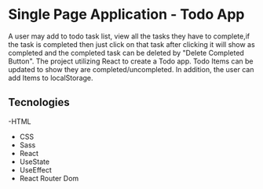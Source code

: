# Single Page Application - Todo App

A user may add to todo task list, view all  the tasks they have to complete,if the task is completed then just click on that task after clicking it will show as completed and the completed task can be deleted by "Delete Completed Button".
The project utilizing React to create a Todo app. Todo Items can be updated to show they are completed/uncompleted. In addition, the user can add Items to localStorage.

## Tecnologies

-HTML
- CSS
- Sass
- React
- UseState
- UseEffect
- React Router Dom










